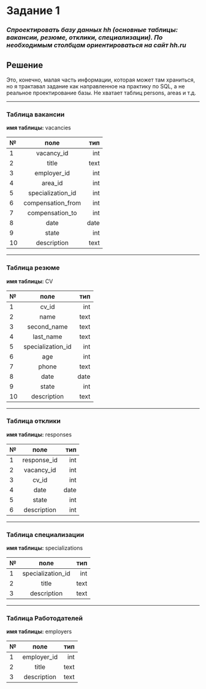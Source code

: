 # Задание 1

### _Спроектировать базу данных hh (основные таблицы: вакансии, резюме, отклики, специализации). По необходимым столбцам ориентироваться на сайт hh.ru_

## Решение

Это, конечно, малая часть информации, которая может там храниться, но я трактавал задание как направленное на практику по SQL, а не реальное проектирование базы. Не хватает таблиц persons, areas и т.д.

---
### **Таблица вакансии**

**имя таблицы:**    vacancies

|№ | поле | тип|
|:---|:---:|---:|
|1| vacancy_id |int|
|2| title |text|
|3| employer_id |int|
|4| area_id |int|
|5| specialization_id |int|
|6| compensation_from |int|
|7| compensation_to |int|
|8| date |date|
|9| state |int|
|10| description |text|

---
### **Таблица резюме**

**имя таблицы:**  CV

|№ | поле | тип|
|:---|:---:|---:|
|1| cv_id |int|
|2| name |text|
|3| second_name |text|
|4| last_name |text|
|5| specialization_id |int|
|6| age |int|
|7| phone |text|
|8| date |date|
|9| state |int|
|10| description |text|

---
### **Таблица отклики**

**имя таблицы:**  responses

|№ | поле | тип|
|:---|:---:|---:|
|1| response_id |int|
|2| vacancy_id |int|
|3| cv_id |int|
|4| date |date|
|5| state |int|
|6| description |int|
---

### **Таблица специализации**

**имя таблицы:**  specializations

|№ | поле | тип|
|:---|:---:|---:|
|1| specialization_id |int|
|2| title |text|
|3| description |text|
---
### **Таблица Работодателей**

**имя таблицы:**  employers

|№ | поле | тип|
|:---|:---:|---:|
|1| employer_id |int|
|2| title |text|
|3| description |text|
